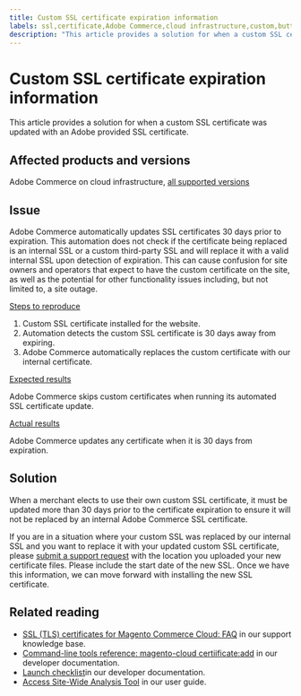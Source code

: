 ```yaml
---
title: Custom SSL certificate expiration information
labels: ssl,certificate,Adobe Commerce,cloud infrastructure,custom,button,troubleshooting,security,Magento,2.3.0,2.3.1,2.3.2,2.3.2-p2,2.3.3,2.3.3-p1,2.3.4,2.3.4-p2,2.3.5-p1,2.3.5-p2,2.3.6,2.3.6-p1,2.3.7,2.4.0,2.4.0-p1,2.4.1-p1,2.4.2,2.4.2-p1,2.3.7-p1,2.3.7-p2,2.4.1,2.4.2-p2,2.4.3,2.4.3-p1
description: "This article provides a solution for when a custom SSL certificate was updated with an Adobe provided SSL certificate."
---
```


# Custom SSL certificate expiration information

This article provides a solution for when a custom SSL certificate was updated with an Adobe provided SSL certificate.

## Affected products and versions

Adobe Commerce on cloud infrastructure, [all supported versions](https://magento.com/sites/default/files/magento-software-lifecycle-policy.pdf)

## Issue

Adobe Commerce automatically updates SSL certificates 30 days prior to expiration. This automation does not check if the certificate being replaced is an internal SSL or a custom third-party SSL and will replace it with a valid internal SSL upon detection of expiration. This can cause confusion for site owners and operators that expect to have the custom certificate on the site, as well as the potential for other functionality issues including, but not limited to, a site outage.

<u>Steps to reproduce</u>

1. Custom SSL certificate installed for the website.
1. Automation detects the custom SSL certificate is 30 days away from expiring.
1. Adobe Commerce automatically replaces the custom certificate with our internal certificate.

<u>Expected results</u>

Adobe Commerce skips custom certificates when running its automated SSL certificate update.

<u>Actual results</u>

Adobe Commerce updates any certificate when it is 30 days from expiration.

## Solution

When a merchant elects to use their own custom SSL certificate, it must be updated more than 30 days prior to the certificate expiration to ensure it will not be replaced by an internal Adobe Commerce SSL certificate.

If you are in a situation where your custom SSL was replaced by our internal SSL and you want to replace it with your updated custom SSL certificate, please [submit a support request](https://support.magento.com/hc/en-us/articles/360000913794#submit-ticket) with the location you uploaded your new certificate files. Please include the start date of the new SSL. Once we have this information, we can move forward with installing the new SSL certificate.

## Related reading

* [SSL (TLS) certificates for Magento Commerce Cloud: FAQ](https://support.magento.com/hc/en-us/articles/360048061192) in our support knowledge base.
* [Command-line tools reference: magento-cloud certiificate:add](https://devdocs.magento.com/guides/v2.4/reference/cli/magento-cloud.html#certificateadd) in our developer documentation.
* [Launch checklist](https://devdocs.magento.com/cloud/live/site-launch-checklist.html)in our developer documentation.
* [Access Site-Wide Analysis Tool](https://docs.magento.com/user-guide/reports/site-wide-analysis-tool.html#step-2-access-site-wide-analysis-tool) in our user guide. 
